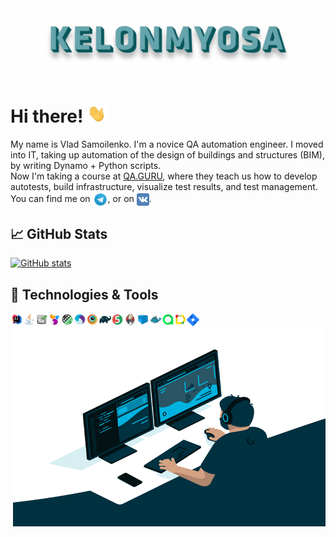 <img align="center" title="Header" alt="KELONMYOSA" src="assets/Header.gif" />

# Hi there! <img src="assets/wave.gif" width="30px">

My name is Vlad Samoilenko. I'm a novice QA automation engineer. I moved into IT, taking up automation of the design of buildings and structures (BIM), by writing Dynamo + Python scripts.   
Now I'm taking a course at [QA.GURU](https://qa.guru), where they teach us how to develop autotests, build infrastructure, visualize test results, and test management.  
You can find me on [<img src="assets/Telegram.svg" height="24px" align="center">](https://t.me/KELONMYOSA), or on [<img src="https://github.com/KELONMYOSA/KELONMYOSA/blob/main/assets/vk.svg" height="20px" align="center">](https://vk.com/kelonmyosa).

## &#x1f4c8; GitHub Stats
[![GitHub stats](https://github-readme-stats.vercel.app/api?username=KELONMYOSA&show_icons=true&theme=vue)](https://github.com/anuraghazra/github-readme-stats)

## 🔧 Technologies & Tools
<p  align="left">

<code><img width="4%" align="left" title="IntelliJ IDEA" src="assets/Intelij_IDEA.svg"></code>
<code><img width="4%" align="left" title="Java" src="assets/Java.svg"></code>
<code><img width="4%" align="left" title="Selenium" src="assets/Selenium.svg"></code>
<code><img width="4%" align="left" title="Selenide" src="assets/selenide-logo.svg "></code>
<code><img width="4%" align="left" title="Rest-Assured" src="assets/RESTAssured.svg"></code>

<code><img width="4%" align="left" title="Appium" src="assets/Appium.svg"></code>
<code><img width="4%" align="left" title="Browserstack" src="assets/Browserstack.svg"></code>
<code><img width="4%" align="left" title="Gradle" src="assets/Gradle.svg"></code>
<code><img width="4%" align="left" title="JUnit5" src="assets/junit5.svg"></code>
<code><img width="4%" align="left" title="Jenkins" src="assets/Jenkins.svg"></code>

<code><img width="4%" align="left" title="Selenoid" src="assets/selenoid.svg"></code>
<code><img width="4%" align="left" title="Docker" src="assets/Docker.svg"></code>
<code><img width="4%" align="left" title="Allure TestOps" src="assets/allureTestOPS.svg"></code>
<code><img width="4%" align="left" title="Allure Report" src="assets/allureReport.svg"></code>
<code><img width="4%" align="left" title="Jira" src="assets/Jira.svg"></code>

<img align="right" alt="GIF" src="assets/code.gif" width="500" height="320" />
</p>

